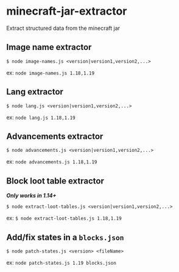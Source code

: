 # minecraft-jar-extractor

Extract structured data from the minecraft jar

## Image name extractor

```text
$ node image-names.js <version|version1,version2,...>
```

ex: `node image-names.js 1.18,1.19`

## Lang extractor

```text
$ node lang.js <version|version1,version2,...>
```

ex: `node lang.js 1.18,1.19`

## Advancements extractor

```text
$ node advancements.js <version|version1,version2,...>
```

ex: `node advancements.js 1.18,1.19`

<!-- ## Protocol extractor

```text
$ node protocol-extractor.js <version|version1,version2,...>
```

ex: `$ node protocol-extractor.js 1.18,1.19` -->

## Block loot table extractor

**_Only works in 1.14+_**

```text
$ node extract-loot-tables.js <version|version1,version2,...>
```

ex: `$ node extract-loot-tables.js 1.18,1.19`

## Add/fix states in a `blocks.json`

```text
$ node patch-states.js <version> <fileName>
```

ex: `node patch-states.js 1.19 blocks.json`
